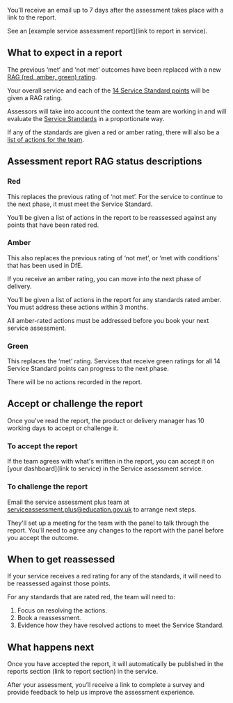You'll receive an email up to 7 days after the assessment takes place with a link to the report. 

See an [example service assessment report](link to report in service).

## What to expect in a report

The previous ‘met’ and ‘not met’ outcomes have been replaced with a new [RAG (red, amber, green) rating](/service-assurance/get-assessment-report/#assessment-report-rag-status-descriptions). 

Your overall service and each of the [14 Service Standard points](https://apply-the-service-standard.education.gov.uk/service-standard) will be given a RAG rating.

Assessors will take into account the context the team are working in and will evaluate the [Service Standards](https://apply-the-service-standard.education.gov.uk/service-standard) in a proportionate way.

If any of the standards are given a red or amber rating, there will also be a [list of actions for the team](/manage-actions-service-assessment).

## Assessment report RAG status descriptions

### Red

This replaces the previous rating of ‘not met’. For the service to continue to the next phase, it must meet the Service Standard. 

You’ll be given a list of actions in the report to be reassessed against any points that have been rated red.  

### Amber

This also replaces the previous rating of ‘not met’, or ‘met with conditions’ that has been used in DfE.  

If you receive an amber rating, you can move into the next phase of delivery.  

You’ll be given a list of actions in the report for any standards rated amber. You must address these actions within 3 months.  

All amber-rated actions must be addressed before you book your next service assessment. 

### Green

This replaces the ‘met’ rating. Services that receive green ratings for all 14 Service Standard points can progress to the next phase. 

There will be no actions recorded in the report. 

## Accept or challenge the report

Once you've read the report, the product or delivery manager has 10 working days to accept or challenge it.

### To accept the report

If the team agrees with what's written in the report, you can accept it on [your dashboard](link to service) in the Service assessment service.

### To challenge the report

Email the service assessment plus team at serviceassessment.plus@education.gov.uk to arrange next steps.

They'll set up a meeting for the team with the panel to talk through the report. You'll need to agree any changes to the report with the panel before you accept the outcome.

## When to get reassessed

If your service receives a red rating for any of the standards, it will need to be reassessed against those points.

For any standards that are rated red, the team will need to:
<ol class="govuk-list govuk-list--number">
  <li>Focus on resolving the actions.</li>
  <li>Book a reassessment.</li>
  <li>Evidence how they have resolved actions to meet the Service Standard.</li>
</ol>

## What happens next

Once you have accepted the report, it will automatically be published in the reports section (link to report section) in the service.

After your assessment, you’ll receive a link to complete a survey and provide feedback to help us improve the assessment experience. 
